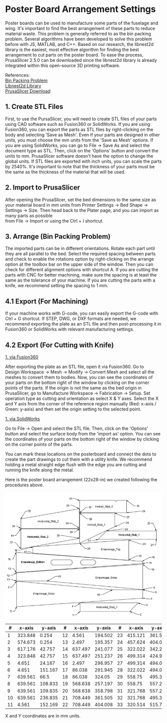 # Poster Board Arrangement Settings  
Poster boards can be used to manufacture some parts of the fuselage and wing. It's important to find the best arrangement of these parts to reduce material waste. This problem is generally referred to as the bin packing problem. Several algorithms have been developed to solve this problem before with JS, MATLAB, and C++. Based on our research, the libnest2d library is the easiest, most effective algorithm for finding the best arrangement to cut parts on the poster board. To ease the process, PrusaSlicer 2.5.0 can be downloaded since the libnest2d library is already integrated within this open-source 3D printing software.  
 
References:<br> 
[Bin Packing Problem](https://en.wikipedia.org/wiki/Bin_packing_problem)<br>
[Libnest2d Library](https://github.com/tamasmeszaros/libnest2d)<br>
[PrusaSlicer Download](https://www.prusa3d.com/page/prusaslicer_424/)
 
## 1. Create STL Files 
First, to use the PursaSlicer, you will need to create STL files of your parts using CAD software such as Fusion360 or SolidWorks. If you are using Fusion360, you can export the parts as STL files by right-clicking on the body and selecting 'Save as Mesh'. Even if your parts are designed in other units, you must choose the mm units from the 'Save as Mesh' options. If you are using SolidWorks, you can go to File -> Save As and select the document type as STL. Then, click on the 'Options' button and convert the units to mm. PrusaSlicer software doesn't have the option to change the global units. If STL files are exported with inch units, you can scale the parts by 2540%. It's important to note that the thickness of your parts must be the same as the thickness of the material that will be used.  
 
## 2. Import to PrusaSlicer 
After opening the PrusaSlicer, set the bed dimensions to the same size as your material board in mm units from Printer Settings -> Bed Shape -> Settings -> Size. Then head back to the Plater page, and you can import as many parts as possible  
from File -> Import or using the Ctrl + I shortcut. 
 
## 3. Arrange (Bin Packing Problem) 
The imported parts can be in different orientations. Rotate each part until they are all parallel to the bed. Select the required spacing between parts and check to enable the rotations option by right-clicking on the arrange option at the toolbox bar on the upper side of the window. Then you can check for different alignment options with shortcut A. If you are cutting the parts with CNC for better machining, make sure the spacing is at least the same as the tolerance of your machine. If you are cutting the parts with a knife, we recommend setting the spacing to 1 mm.   
 
## 4.1 Export (For Machining) 
If your machine works with G-code, you can easily export the G-code with Ctrl + G shortcut. If STEP, DWG, or DXF formats are needed, we recommend exporting the plate as an STL file and then post-processing it in Fusion360 or SolidWorks with relevant manufacturing settings. 
 
## 4.2 Export (For Cutting with Knife) 
 
<u>1. via Fusion360</u>
 
After exporting the plate as an STL file, open it via Fusion360. Go to  
Design Workspace -> Mesh -> Modify -> Convert Mesh and select all the meshes to convert them to bodies. Now, you can see the coordinates of your parts on the bottom right of the window by clicking on the corner points of the parts. If the origin is not the same as the bed origin in PrusaSlicer, go to Manufacture Workspace -> Fabrication -> Setup. Set operation type as cutting and orientation as select X & Y axes. Select the X and Y axis from the corner of the reference region manually (Red: x-axis / Green: y-axis) and then set the origin setting to the selected point. 
 
<u>1. via SolidWorks</u>

Go to File -> Open and select the STL file. Then, click on the 'Options' button and select the surface body from the 'import as' option. You can see the coordinates of your parts on the bottom right of the window by clicking on the corner points of the parts.  
 
You can mark these locations on the posterboard and connect the dots to create the part drawings to cut them with a utility knife. We recommend holding a metal straight edge flush with the edge you are cutting and running the knife along the metal.  

Here is the poster board arrangement (22x28-in) we created following the procedures above.

![Poster Board](./posterboard.png)


| #        | x-axis   | y-axis   | #        | x-axis   | y-axis   | #        | x-axis   | y-axis   | #         | x-axis    | y-axis    |
|----------|----------|----------|----------|----------|----------|----------|----------|----------|-----------|-----------|-----------|
| 1        | 323.848  | 0.254    | 12       | 4.561    | 194.502  | 23       | 415.121  | 361.505  | 34        | 320.514   | 415.991   |
| 2        | 574.673  | 0.254    | 13       | 2.497    | 195.357  | 24       | 457.624  | 404.008  | 35        | 25.747    | 463.784   |
| 3        | 617.176  | 42.757   | 14       | 637.497  | 241.077  | 25       | 322.022  | 342.299  | 36        | 25.747    | 415.991   |
| 4        | 323.848  | 42.757   | 15       | 637.497  | 251.237  | 26       | 499.314  | 424.971  | 37        | 25.747    | 314.709   |
| 5        | 4.651    | 24.167   | 16       | 2.497    | 296.957  | 27       | 499.314  | 494.046  | 38        | 320.514   | 366.69    |
| 6        | 4.651    | 151.167  | 17       | 86.038   | 291.945  | 28       | 322.022  | 494.046  | 39        | 320.514   | 414.483   |
| 7        | 639.561  | 66.5     | 18       | 86.038   | 324.05   | 29       | 558.75   | 495.3    | 40        | 156.961   | 152.169   |
| 8        | 639.561  | 108.833  | 19       | 568.638  | 257.197  | 30       | 558.75   | 557.213  | 41        | 25.747    | 414.483   |
| 9        | 639.561  | 109.835  | 20       | 568.638  | 358.798  | 31       | 321.768  | 557.213  | 42        | 487.161   | 108.833   |
| 10       | 639.561  | 236.835  | 21       | 708.449  | 361.505  | 32       | 321.768  | 495.3    | 43        |           |           |
| 11       | 4.561    | 152.169  | 22       | 708.449  | 404.008  | 33       | 320.514  | 515.764  | 44        |           |           |

X and Y coordinates are in mm units.